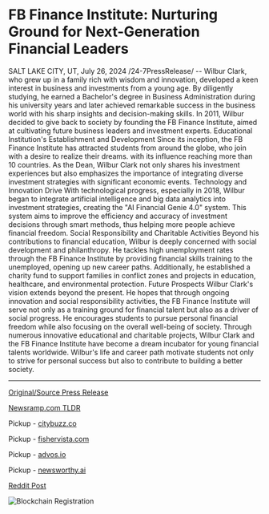# FB Finance Institute: Nurturing Ground for Next-Generation Financial Leaders

SALT LAKE CITY, UT, July 26, 2024 /24-7PressRelease/ -- Wilbur Clark, who grew up in a family rich with wisdom and innovation, developed a keen interest in business and investments from a young age. By diligently studying, he earned a Bachelor's degree in Business Administration during his university years and later achieved remarkable success in the business world with his sharp insights and decision-making skills. In 2011, Wilbur decided to give back to society by founding the FB Finance Institute, aimed at cultivating future business leaders and investment experts.  Educational Institution's Establishment and Development Since its inception, the FB Finance Institute has attracted students from around the globe, who join with a desire to realize their dreams. with its influence reaching more than 10 countries. As the Dean, Wilbur Clark not only shares his investment experiences but also emphasizes the importance of integrating diverse investment strategies with significant economic events.  Technology and Innovation Drive With technological progress, especially in 2018, Wilbur began to integrate artificial intelligence and big data analytics into investment strategies, creating the "AI Financial Genie 4.0" system. This system aims to improve the efficiency and accuracy of investment decisions through smart methods, thus helping more people achieve financial freedom.  Social Responsibility and Charitable Activities Beyond his contributions to financial education, Wilbur is deeply concerned with social development and philanthropy. He tackles high unemployment rates through the FB Finance Institute by providing financial skills training to the unemployed, opening up new career paths. Additionally, he established a charity fund to support families in conflict zones and projects in education, healthcare, and environmental protection.  Future Prospects Wilbur Clark's vision extends beyond the present. He hopes that through ongoing innovation and social responsibility activities, the FB Finance Institute will serve not only as a training ground for financial talent but also as a driver of social progress. He encourages students to pursue personal financial freedom while also focusing on the overall well-being of society.  Through numerous innovative educational and charitable projects, Wilbur Clark and the FB Finance Institute have become a dream incubator for young financial talents worldwide. Wilbur's life and career path motivate students not only to strive for personal success but also to contribute to building a better society. 

---

[Original/Source Press Release](https://www.24-7pressrelease.com/press-release/512851/fb-finance-institute-nurturing-ground-for-next-generation-financial-leaders)
                    

[Newsramp.com TLDR](https://newsramp.com/curated-news/wilbur-clark-s-fb-finance-institute-cultivating-future-investment-experts/e9d19b238c61ab7c8b9193f939f97c20) 


Pickup - [citybuzz.co](https://citybuzz.co/2024/07/26/fb-finance-institute-shaping-the-future-of-global-financial-leadership)

Pickup - [fishervista.com](https://fishervista.com/en/fb-finance-institute-shaping-future-financial-leaders-with-innovation-and-responsibility/20245275)

Pickup - [advos.io](https://advos.io/en/fb-finance-institute-cultivates-future-financial-leaders-through-innovation-and-social-responsibility/20245275)

Pickup - [newsworthy.ai](https://newsworthy.ai/curated/fb-finance-institute-shaping-the-future-of-financial-leadership-and-social-progress)
 



[Reddit Post](https://www.reddit.com/r/newsramp/comments/1echw1d/wilbur_clarks_fb_finance_institute_cultivating/) 



![Blockchain Registration](https://cdn.newsramp.app/24-7PressRelease/qrcode/247/26/healhnZS.webp)